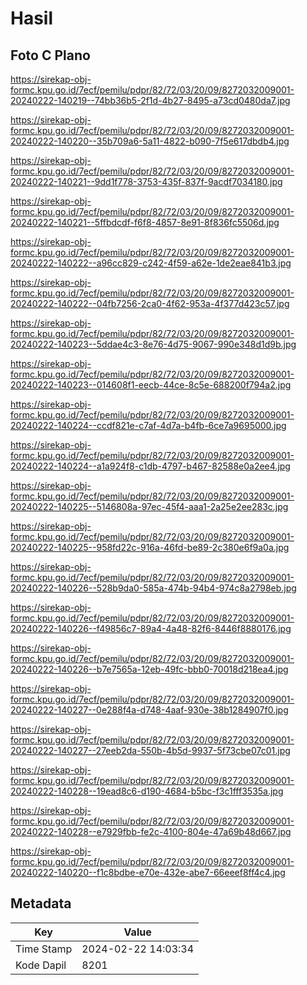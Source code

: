 # Hasil

## Foto C Plano

https://sirekap-obj-formc.kpu.go.id/7ecf/pemilu/pdpr/82/72/03/20/09/8272032009001-20240222-140219--74bb36b5-2f1d-4b27-8495-a73cd0480da7.jpg

https://sirekap-obj-formc.kpu.go.id/7ecf/pemilu/pdpr/82/72/03/20/09/8272032009001-20240222-140220--35b709a6-5a11-4822-b090-7f5e617dbdb4.jpg

https://sirekap-obj-formc.kpu.go.id/7ecf/pemilu/pdpr/82/72/03/20/09/8272032009001-20240222-140221--9dd1f778-3753-435f-837f-9acdf7034180.jpg

https://sirekap-obj-formc.kpu.go.id/7ecf/pemilu/pdpr/82/72/03/20/09/8272032009001-20240222-140221--5ffbdcdf-f6f8-4857-8e91-8f836fc5506d.jpg

https://sirekap-obj-formc.kpu.go.id/7ecf/pemilu/pdpr/82/72/03/20/09/8272032009001-20240222-140222--a96cc829-c242-4f59-a62e-1de2eae841b3.jpg

https://sirekap-obj-formc.kpu.go.id/7ecf/pemilu/pdpr/82/72/03/20/09/8272032009001-20240222-140222--04fb7256-2ca0-4f62-953a-4f377d423c57.jpg

https://sirekap-obj-formc.kpu.go.id/7ecf/pemilu/pdpr/82/72/03/20/09/8272032009001-20240222-140223--5ddae4c3-8e76-4d75-9067-990e348d1d9b.jpg

https://sirekap-obj-formc.kpu.go.id/7ecf/pemilu/pdpr/82/72/03/20/09/8272032009001-20240222-140223--014608f1-eecb-44ce-8c5e-688200f794a2.jpg

https://sirekap-obj-formc.kpu.go.id/7ecf/pemilu/pdpr/82/72/03/20/09/8272032009001-20240222-140224--ccdf821e-c7af-4d7a-b4fb-6ce7a9695000.jpg

https://sirekap-obj-formc.kpu.go.id/7ecf/pemilu/pdpr/82/72/03/20/09/8272032009001-20240222-140224--a1a924f8-c1db-4797-b467-82588e0a2ee4.jpg

https://sirekap-obj-formc.kpu.go.id/7ecf/pemilu/pdpr/82/72/03/20/09/8272032009001-20240222-140225--5146808a-97ec-45f4-aaa1-2a25e2ee283c.jpg

https://sirekap-obj-formc.kpu.go.id/7ecf/pemilu/pdpr/82/72/03/20/09/8272032009001-20240222-140225--958fd22c-916a-46fd-be89-2c380e6f9a0a.jpg

https://sirekap-obj-formc.kpu.go.id/7ecf/pemilu/pdpr/82/72/03/20/09/8272032009001-20240222-140226--528b9da0-585a-474b-94b4-974c8a2798eb.jpg

https://sirekap-obj-formc.kpu.go.id/7ecf/pemilu/pdpr/82/72/03/20/09/8272032009001-20240222-140226--f49856c7-89a4-4a48-82f6-8446f8880176.jpg

https://sirekap-obj-formc.kpu.go.id/7ecf/pemilu/pdpr/82/72/03/20/09/8272032009001-20240222-140226--b7e7565a-12eb-49fc-bbb0-70018d218ea4.jpg

https://sirekap-obj-formc.kpu.go.id/7ecf/pemilu/pdpr/82/72/03/20/09/8272032009001-20240222-140227--0e288f4a-d748-4aaf-930e-38b1284907f0.jpg

https://sirekap-obj-formc.kpu.go.id/7ecf/pemilu/pdpr/82/72/03/20/09/8272032009001-20240222-140227--27eeb2da-550b-4b5d-9937-5f73cbe07c01.jpg

https://sirekap-obj-formc.kpu.go.id/7ecf/pemilu/pdpr/82/72/03/20/09/8272032009001-20240222-140228--19ead8c6-d190-4684-b5bc-f3c1fff3535a.jpg

https://sirekap-obj-formc.kpu.go.id/7ecf/pemilu/pdpr/82/72/03/20/09/8272032009001-20240222-140228--e7929fbb-fe2c-4100-804e-47a69b48d667.jpg

https://sirekap-obj-formc.kpu.go.id/7ecf/pemilu/pdpr/82/72/03/20/09/8272032009001-20240222-140220--f1c8bdbe-e70e-432e-abe7-66eeef8ff4c4.jpg


## Metadata

| Key        | Value               |
| ---------- | ------------------- |
| Time Stamp | 2024-02-22 14:03:34 |
| Kode Dapil | 8201                |



